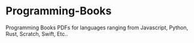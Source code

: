# Programming-Books

Programming Books PDFs for languages ranging from Javascript, Python, Rust, Scratch, Swift, Etc..
